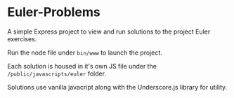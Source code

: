 # Euler-Problems

A simple Express project to view and run solutions to the project Euler exercises.

Run the node file under `bin/www` to launch the project.

Each solution is housed in it's own JS file under the `/public/javascripts/euler` folder.

Solutions use vanilla javacript along with the Underscore.js library for utility. 